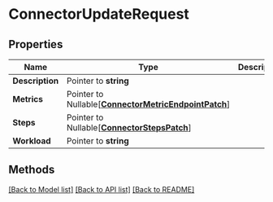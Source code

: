 # ConnectorUpdateRequest

## Properties

Name | Type | Description | Notes
------------ | ------------- | ------------- | -------------
**Description** | Pointer to **string** |  | [optional] 
**Metrics** | Pointer to Nullable[[**ConnectorMetricEndpointPatch**](ConnectorMetricEndpointPatch.md)] |  | [optional] 
**Steps** | Pointer to Nullable[[**ConnectorStepsPatch**](ConnectorStepsPatch.md)] |  | [optional] 
**Workload** | Pointer to **string** |  | [optional] 

## Methods


[[Back to Model list]](../README.md#documentation-for-models) [[Back to API list]](../README.md#documentation-for-api-endpoints) [[Back to README]](../README.md)


